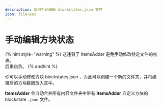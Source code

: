 ```yaml
---
description: 如何手动编辑 blockstates.json 文件
icon: file-pen
---
```


# 手动编辑方块状态

{% hint style="warning" %}
这违背了 ItemsAdder 避免手动修改特定文件的初衷。\
后果自负。
{% endhint %}

你可以手动修改方块 blockstates.json ，为此可以创建一个新的文件夹，并将编辑后的方块数据放入其中。

**ItemsAdder** 会自动合并所有内容文件夹中带有 **ItemsAdder** 自定义方块的 blockstate `.json` 文件。
